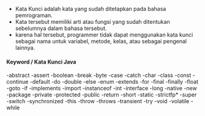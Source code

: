 - Kata Kunci adalah kata yang sudah ditetapkan pada bahasa pemrograman.
- Kata tersebut memiliki arti atau fungsi yang sudah ditentukan sebelumnya dalam bahasa tersebut.
- karena hal tersebut, programmer tidak dapat menggunakan kata kunci sebagai nama untuk variabel, metode, kelas, atau sebagai pengenal lainnya.

#### Keyword / Kata Kunci Java
-abstract
-assert
-boolean
-break
-byte
-case
-catch
-char
-class
-const
-continue
-default
-do
-double
-else
-enum
-extends
-for
-final
-finally
-float
-goto
-if
-implements
-import
-instanceof
-int
-interface
-long
-native
-new
-package
-private
-protected
-public
-return
-short
-static
-strictfp*
-super
-switch
-synchronized
-this
-throw
-throws
-transient
-try
-void
-volatile
-while
